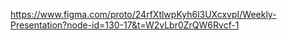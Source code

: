 https://www.figma.com/proto/24rfXtlwpKyh6l3UXcxvpI/Weekly-Presentation?node-id=130-17&t=W2vLbr0ZrQW6Rvcf-1

